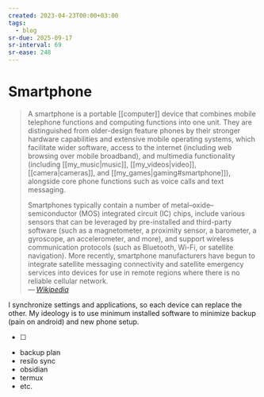 ```yaml
---
created: 2023-04-23T00:00+03:00
tags:
  - blog
sr-due: 2025-09-17
sr-interval: 69
sr-ease: 248
---
```


# Smartphone

> A smartphone is a portable [[computer]] device that combines mobile telephone functions and computing functions into one unit. They are distinguished from older-design feature phones by their stronger hardware capabilities and extensive mobile operating systems, which facilitate wider software, access to the internet (including web browsing over mobile broadband), and multimedia functionality (including [[my_music|music]], [[my_videos|video]], [[camera|cameras]], and [[my_games|gaming#smartphone]]), alongside core phone functions such as voice calls and text messaging.
>
> Smartphones typically contain a number of metal–oxide–semiconductor (MOS) integrated circuit (IC) chips, include various sensors that can be leveraged by pre-installed and third-party software (such as a magnetometer, a proximity sensor, a barometer, a gyroscope, an accelerometer, and more), and support wireless communication protocols (such as Bluetooth, Wi-Fi, or satellite navigation). More recently, smartphone manufacturers have begun to integrate satellite messaging connectivity and satellite emergency services into devices for use in remote regions where there is no reliable cellular network.\
> — <cite>[Wikipedia](https://en.wikipedia.org/wiki/Smartphone)</cite>

I synchronize settings and applications, so each device can replace the other. My ideology is to use minimum installed software to minimize backup (pain on android) and new phone setup.

- [ ]

- backup plan
- resilo sync
- obsidian
- termux
- etc.
